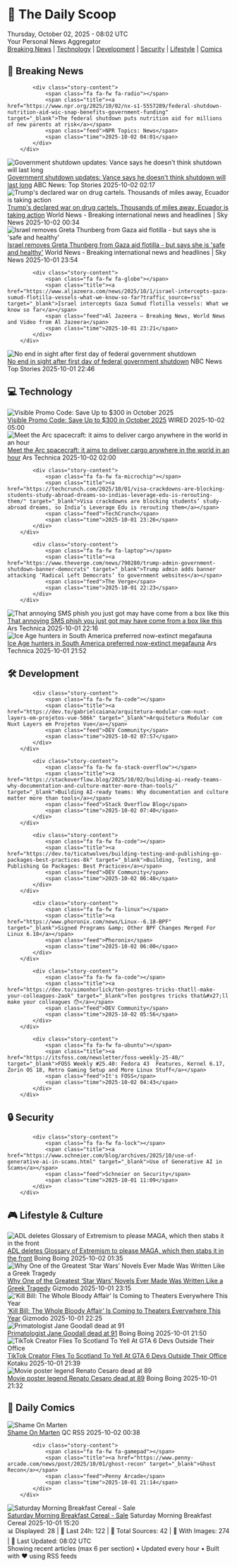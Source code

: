 <!-- Processing 54 RSS feeds at 2025-10-02 08:02:22 UTC -->
<!-- Processing: XKCD -->
<!-- Processing: Penny Arcade -->
<!-- Processing: Poorly Drawn Lines -->
<!-- Processing: Garfield -->
<!-- Processing: Dilbert -->
<!-- Processing: Girl Genius -->
<!-- Processing: CNN Top Stories -->
<!-- Processing: CNN Breaking News -->
<!-- Processing: BBC World News -->
<!-- Processing: NPR News -->
<!-- Processing: CBC News -->
<!-- Error processing https://rss.cbc.ca/lineup/topstories.xml: The read operation timed out -->
<!-- Processing: Reuters World News -->
<!-- Processing: Associated Press Breaking -->
<!-- Processing: ABC News Breaking -->
<!-- Processing: Ars Technica -->
<!-- Processing: O'Reilly Radar -->
<!-- Processing: WIRED -->
<!-- Processing: Lobsters Python -->
<!-- Processing: Dev.to -->
<!-- Processing: Phoronix Linux News -->
<!-- Processing: Linux.com -->
<!-- Processing: GitLab Blog -->
<!-- Processing: InfoQ -->
<!-- Processing: Martin Fowler -->
<!-- Processing: The Pragmatic Engineer -->
<!-- Processing: Gizmodo -->
<!-- Processing: Kotaku -->
<!-- Processing: Boing Boing -->
<!-- Processing: Krebs on Security -->
<!-- Generated 2 new posts out of 29 feeds processed -->
<div class="newspaper-header">
    <h1 class="newspaper-title">📰 The Daily Scoop</h1>
    <div class="newspaper-date">Thursday, October 02, 2025 - 08:02 UTC</div>
    <div class="newspaper-subtitle">Your Personal News Aggregator</div>
</div>

<div class="newspaper-nav">
    <a href="#breaking">Breaking News</a> |
    <a href="#tech">Technology</a> |
    <a href="#dev">Development</a> |
    <a href="#security">Security</a> |
    <a href="#lifestyle">Lifestyle</a> |
    <a href="#webcomics">Comics</a>
</div>

<div class="news-section breaking-news" id="breaking">
<h2 class="section-header">🚨 Breaking News</h2>
<div class="stories-container">
<div class="story">
            
            <div class="story-content">
                <span class="fa fa-fw fa-radio"></span>
                <span class="title"><a href="https://www.npr.org/2025/10/02/nx-s1-5557289/federal-shutdown-nutrition-aid-wic-snap-benefits-government-funding" target="_blank">The federal shutdown puts nutrition aid for millions of new parents at risk</a></span>
                <span class="feed">NPR Topics: News</span>
                <span class="time">2025-10-02 04:01</span>
            </div>
        </div>
<div class="story">
            <img src="https://s.abcnews.com/images/US/jd-vance-1-rt-gmh-251001_1759339864603_hpMain_4x3t_384.jpg" alt="Government shutdown updates: Vance says he doesn&#x27;t think shutdown will last long" class="story-image" loading="lazy" onerror="this.style.display='none'">
            <div class="story-content">
                <span class="fa fa-fw fa-tv"></span>
                <span class="title"><a href="https://abcnews.go.com/Politics/live-updates/trump-admin-live-updates/?id=126029955" target="_blank">Government shutdown updates: Vance says he doesn&#x27;t think shutdown will last long</a></span>
                <span class="feed">ABC News: Top Stories</span>
                <span class="time">2025-10-02 02:17</span>
            </div>
        </div>
<div class="story">
            <img src="https://e3.365dm.com/25/10/1920x1080/skynews-haul-drugs_7038137.jpg?20251001130608" alt="Trump&#x27;s declared war on drug cartels. Thousands of miles away, Ecuador is taking action" class="story-image" loading="lazy" onerror="this.style.display='none'">
            <div class="story-content">
                <span class="fa fa-fw fa-satellite"></span>
                <span class="title"><a href="https://news.sky.com/story/this-is-what-trumps-war-on-drug-cartels-looks-like-13442140" target="_blank">Trump&#x27;s declared war on drug cartels. Thousands of miles away, Ecuador is taking action</a></span>
                <span class="feed">World News - Breaking international news and headlines | Sky News</span>
                <span class="time">2025-10-02 00:34</span>
            </div>
        </div>
<div class="story">
            <img src="https://e3.365dm.com/25/10/1920x1080/skynews-greta-thunberg-gaza_7038661.jpg?20251002010230" alt="Israel removes Greta Thunberg from Gaza aid flotilla - but says she is &#x27;safe and healthy&#x27;" class="story-image" loading="lazy" onerror="this.style.display='none'">
            <div class="story-content">
                <span class="fa fa-fw fa-satellite"></span>
                <span class="title"><a href="https://news.sky.com/story/israel-removes-greta-thunberg-from-gaza-aid-flotilla-but-says-she-is-safe-and-healthy-13442505" target="_blank">Israel removes Greta Thunberg from Gaza aid flotilla - but says she is &#x27;safe and healthy&#x27;</a></span>
                <span class="feed">World News - Breaking international news and headlines | Sky News</span>
                <span class="time">2025-10-01 23:54</span>
            </div>
        </div>
<div class="story">
            
            <div class="story-content">
                <span class="fa fa-fw fa-globe"></span>
                <span class="title"><a href="https://www.aljazeera.com/news/2025/10/1/israel-intercepts-gaza-sumud-flotilla-vessels-what-we-know-so-far?traffic_source=rss" target="_blank">Israel intercepts Gaza Sumud flotilla vessels: What we know so far</a></span>
                <span class="feed">Al Jazeera – Breaking News, World News and Video from Al Jazeera</span>
                <span class="time">2025-10-01 23:21</span>
            </div>
        </div>
<div class="story">
            <img src="https://media-cldnry.s-nbcnews.com/image/upload/t_fit_1500w/mpx/2704722219/2025_10/1759358756820_nn_nobles_shutdown_251001_1920x1080-mbxziw.jpg" alt="No end in sight after first day of federal government shutdown" class="story-image" loading="lazy" onerror="this.style.display='none'">
            <div class="story-content">
                <span class="fa fa-fw fa-broadcast-tower"></span>
                <span class="title"><a href="https://www.nbcnews.com/nightly-news/video/no-end-in-sight-after-first-day-of-federal-government-shutdown-248879174002" target="_blank">No end in sight after first day of federal government shutdown</a></span>
                <span class="feed">NBC News Top Stories</span>
                <span class="time">2025-10-01 22:46</span>
            </div>
        </div>
</div>
</div>
<div class="news-section tech-news" id="tech">
<h2 class="section-header">💻 Technology</h2>
<div class="stories-container">
<div class="story">
            <img src="https://media.wired.com/photos/66ea0770a11625d8759598b4/master/pass/WIRED-Coupons-8.jpg" alt="Visible Promo Code: Save Up to $300 in October 2025" class="story-image" loading="lazy" onerror="this.style.display='none'">
            <div class="story-content">
                <span class="fa fa-fw fa-bolt"></span>
                <span class="title"><a href="https://www.wired.com/story/visible-promo-code/" target="_blank">Visible Promo Code: Save Up to $300 in October 2025</a></span>
                <span class="feed">WIRED</span>
                <span class="time">2025-10-02 05:00</span>
            </div>
        </div>
<div class="story">
            <img src="https://cdn.arstechnica.net/wp-content/uploads/2025/10/Arc-On-Orbit-1-500x500.jpg" alt="Meet the Arc spacecraft: it aims to deliver cargo anywhere in the world in an hour" class="story-image" loading="lazy" onerror="this.style.display='none'">
            <div class="story-content">
                <span class="fa fa-fw fa-cog"></span>
                <span class="title"><a href="https://arstechnica.com/space/2025/10/meet-the-arc-spacecraft-it-aims-to-deliver-cargo-anywhere-in-the-world-in-an-hour/" target="_blank">Meet the Arc spacecraft: it aims to deliver cargo anywhere in the world in an hour</a></span>
                <span class="feed">Ars Technica</span>
                <span class="time">2025-10-02 02:00</span>
            </div>
        </div>
<div class="story">
            
            <div class="story-content">
                <span class="fa fa-fw fa-microchip"></span>
                <span class="title"><a href="https://techcrunch.com/2025/10/01/visa-crackdowns-are-blocking-students-study-abroad-dreams-so-indias-leverage-edu-is-rerouting-them/" target="_blank">Visa crackdowns are blocking students’ study-abroad dreams, so India’s Leverage Edu is rerouting them</a></span>
                <span class="feed">TechCrunch</span>
                <span class="time">2025-10-01 23:26</span>
            </div>
        </div>
<div class="story">
            
            <div class="story-content">
                <span class="fa fa-fw fa-laptop"></span>
                <span class="title"><a href="https://www.theverge.com/news/790280/trump-admin-government-shutdown-banner-democrats" target="_blank">Trump admin adds banner attacking ‘Radical Left Democrats’ to government websites</a></span>
                <span class="feed">The Verge</span>
                <span class="time">2025-10-01 22:23</span>
            </div>
        </div>
<div class="story">
            <img src="https://cdn.arstechnica.net/wp-content/uploads/2025/10/UR35-500x500.jpg" alt="That annoying SMS phish you just got may have come from a box like this" class="story-image" loading="lazy" onerror="this.style.display='none'">
            <div class="story-content">
                <span class="fa fa-fw fa-cog"></span>
                <span class="title"><a href="https://arstechnica.com/security/2025/10/that-annoying-sms-phish-you-just-got-may-have-come-from-a-box-like-this/" target="_blank">That annoying SMS phish you just got may have come from a box like this</a></span>
                <span class="feed">Ars Technica</span>
                <span class="time">2025-10-01 22:16</span>
            </div>
        </div>
<div class="story">
            <img src="https://cdn.arstechnica.net/wp-content/uploads/2015/04/ground_sloth_paul_cooper_houston_museum-500x500.jpg" alt="Ice Age hunters in South America preferred now-extinct megafauna" class="story-image" loading="lazy" onerror="this.style.display='none'">
            <div class="story-content">
                <span class="fa fa-fw fa-cog"></span>
                <span class="title"><a href="https://arstechnica.com/science/2025/10/ice-age-hunters-in-south-america-preferred-now-extinct-megafauna/" target="_blank">Ice Age hunters in South America preferred now-extinct megafauna</a></span>
                <span class="feed">Ars Technica</span>
                <span class="time">2025-10-01 21:52</span>
            </div>
        </div>
</div>
</div>
<div class="news-section dev-news" id="dev">
<h2 class="section-header">🛠️ Development</h2>
<div class="stories-container">
<div class="story">
            
            <div class="story-content">
                <span class="fa fa-fw fa-code"></span>
                <span class="title"><a href="https://dev.to/gabrielcaiana/arquitetura-modular-com-nuxt-layers-em-projetos-vue-586k" target="_blank">Arquitetura Modular com Nuxt Layers em Projetos Vue</a></span>
                <span class="feed">DEV Community</span>
                <span class="time">2025-10-02 07:57</span>
            </div>
        </div>
<div class="story">
            
            <div class="story-content">
                <span class="fa fa-fw fa-stack-overflow"></span>
                <span class="title"><a href="https://stackoverflow.blog/2025/10/02/building-ai-ready-teams-why-documentation-and-culture-matter-more-than-tools/" target="_blank">Building AI-ready teams: Why documentation and culture matter more than tools</a></span>
                <span class="feed">Stack Overflow Blog</span>
                <span class="time">2025-10-02 07:40</span>
            </div>
        </div>
<div class="story">
            
            <div class="story-content">
                <span class="fa fa-fw fa-code"></span>
                <span class="title"><a href="https://dev.to/ticatwolves/building-testing-and-publishing-go-packages-best-practices-8k" target="_blank">Building, Testing, and Publishing Go Packages: Best Practices</a></span>
                <span class="feed">DEV Community</span>
                <span class="time">2025-10-02 06:48</span>
            </div>
        </div>
<div class="story">
            
            <div class="story-content">
                <span class="fa fa-fw fa-linux"></span>
                <span class="title"><a href="https://www.phoronix.com/news/Linux--6.18-BPF" target="_blank">Signed Programs &amp; Other BPF Changes Merged For Linux 6.18</a></span>
                <span class="feed">Phoronix</span>
                <span class="time">2025-10-02 06:00</span>
            </div>
        </div>
<div class="story">
            
            <div class="story-content">
                <span class="fa fa-fw fa-code"></span>
                <span class="title"><a href="https://dev.to/simonhorlick/ten-postgres-tricks-thatll-make-your-colleagues-2aok" target="_blank">Ten postgres tricks that&#x27;ll make your colleagues 😯</a></span>
                <span class="feed">DEV Community</span>
                <span class="time">2025-10-02 05:56</span>
            </div>
        </div>
<div class="story">
            
            <div class="story-content">
                <span class="fa fa-fw fa-ubuntu"></span>
                <span class="title"><a href="https://itsfoss.com/newsletter/foss-weekly-25-40/" target="_blank">FOSS Weekly #25.40: Fedora 43  Features, Kernel 6.17, Zorin OS 18, Retro Gaming Setup and More Linux Stuff</a></span>
                <span class="feed">It's FOSS</span>
                <span class="time">2025-10-02 04:43</span>
            </div>
        </div>
</div>
</div>
<div class="news-section security-news" id="security">
<h2 class="section-header">🔒 Security</h2>
<div class="stories-container">
<div class="story">
            
            <div class="story-content">
                <span class="fa fa-fw fa-lock"></span>
                <span class="title"><a href="https://www.schneier.com/blog/archives/2025/10/use-of-generative-ai-in-scams.html" target="_blank">Use of Generative AI in Scams</a></span>
                <span class="feed">Schneier on Security</span>
                <span class="time">2025-10-01 11:09</span>
            </div>
        </div>
</div>
</div>
<div class="news-section lifestyle-news" id="lifestyle">
<h2 class="section-header">🎮 Lifestyle & Culture</h2>
<div class="stories-container">
<div class="story">
            <img src="https://i0.wp.com/boingboing.net/wp-content/uploads/2025/10/adl.jpg?fit=1648%2C1028&amp;quality=60&amp;ssl=1" alt="ADL deletes Glossary of Extremism to please MAGA, which then stabs it in the front" class="story-image" loading="lazy" onerror="this.style.display='none'">
            <div class="story-content">
                <span class="fa fa-fw fa-arrow-right"></span>
                <span class="title"><a href="https://boingboing.net/2025/10/01/adl-deletes-glossary-of-extremism-to-please-maga-which-then-stabs-it-in-the-front.html" target="_blank">ADL deletes Glossary of Extremism to please MAGA, which then stabs it in the front</a></span>
                <span class="feed">Boing Boing</span>
                <span class="time">2025-10-02 01:35</span>
            </div>
        </div>
<div class="story">
            <img src="https://gizmodo.com/app/uploads/2025/10/Revenge-of-the-Sith-Lucasfilm-1280x853.jpg" alt="Why One of the Greatest ‘Star Wars’ Novels Ever Made Was Written Like a Greek Tragedy" class="story-image" loading="lazy" onerror="this.style.display='none'">
            <div class="story-content">
                <span class="fa fa-fw fa-computer"></span>
                <span class="title"><a href="https://gizmodo.com/why-one-of-the-greatest-star-wars-novels-ever-made-was-written-like-a-greek-tragedy-2000666507" target="_blank">Why One of the Greatest ‘Star Wars’ Novels Ever Made Was Written Like a Greek Tragedy</a></span>
                <span class="feed">Gizmodo</span>
                <span class="time">2025-10-01 23:15</span>
            </div>
        </div>
<div class="story">
            <img src="https://gizmodo.com/app/uploads/2025/10/Kill-Bill-Uma-Thurman-1280x853.jpg" alt="‘Kill Bill: The Whole Bloody Affair’ Is Coming to Theaters Everywhere This Year" class="story-image" loading="lazy" onerror="this.style.display='none'">
            <div class="story-content">
                <span class="fa fa-fw fa-computer"></span>
                <span class="title"><a href="https://gizmodo.com/kill-bill-the-whole-bloody-affair-release-date-2000666510" target="_blank">‘Kill Bill: The Whole Bloody Affair’ Is Coming to Theaters Everywhere This Year</a></span>
                <span class="feed">Gizmodo</span>
                <span class="time">2025-10-01 22:25</span>
            </div>
        </div>
<div class="story">
            <img src="https://i0.wp.com/boingboing.net/wp-content/uploads/2025/10/shutterstock_2364350221.jpg?fit=1000%2C667&amp;quality=60&amp;ssl=1" alt="Primatologist Jane Goodall dead at 91" class="story-image" loading="lazy" onerror="this.style.display='none'">
            <div class="story-content">
                <span class="fa fa-fw fa-arrow-right"></span>
                <span class="title"><a href="https://boingboing.net/2025/10/01/primatologist-jane-goodall-dead-at-91.html" target="_blank">Primatologist Jane Goodall dead at 91</a></span>
                <span class="feed">Boing Boing</span>
                <span class="time">2025-10-01 21:50</span>
            </div>
        </div>
<div class="story">
            <img src="https://kotaku.com/app/uploads/2025/10/gta-dev-harassment.jpg" alt="TikTok Creator Flies To Scotland To Yell At GTA 6 Devs Outside Their Office" class="story-image" loading="lazy" onerror="this.style.display='none'">
            <div class="story-content">
                <span class="fa fa-fw fa-gamepad"></span>
                <span class="title"><a href="https://kotaku.com/tiktok-creator-flies-to-scotland-to-yell-at-gta-6-devs-outside-their-office-2000630715" target="_blank">TikTok Creator Flies To Scotland To Yell At GTA 6 Devs Outside Their Office</a></span>
                <span class="feed">Kotaku</span>
                <span class="time">2025-10-01 21:39</span>
            </div>
        </div>
<div class="story">
            <img src="https://i0.wp.com/boingboing.net/wp-content/uploads/2025/10/renato.jpg?fit=1600%2C1000&amp;quality=60&amp;ssl=1" alt="Movie poster legend Renato Cesaro dead at 89" class="story-image" loading="lazy" onerror="this.style.display='none'">
            <div class="story-content">
                <span class="fa fa-fw fa-arrow-right"></span>
                <span class="title"><a href="https://boingboing.net/2025/10/01/movie-poster-legend-renato-cesaro-dead-at-89.html" target="_blank">Movie poster legend Renato Cesaro dead at 89</a></span>
                <span class="feed">Boing Boing</span>
                <span class="time">2025-10-01 21:32</span>
            </div>
        </div>
</div>
</div>
<div class="news-section webcomics-section" id="webcomics">
<h2 class="section-header">🎨 Daily Comics</h2>
<div class="stories-container">
<div class="story">
            <img src="http://www.questionablecontent.net/comics/5670.png" alt="Shame On Marten" class="story-image" loading="lazy" onerror="this.style.display='none'">
            <div class="story-content">
                <span class="fa fa-fw fa-music"></span>
                <span class="title"><a href="http://questionablecontent.net/view.php?comic=5670" target="_blank">Shame On Marten</a></span>
                <span class="feed">QC RSS</span>
                <span class="time">2025-10-02 00:38</span>
            </div>
        </div>
<div class="story">
            
            <div class="story-content">
                <span class="fa fa-fw fa-gamepad"></span>
                <span class="title"><a href="https://www.penny-arcade.com/news/post/2025/10/01/ghost-recon" target="_blank">Ghost Recon</a></span>
                <span class="feed">Penny Arcade</span>
                <span class="time">2025-10-01 21:14</span>
            </div>
        </div>
<div class="story">
            <img src="https://www.smbc-comics.com/comics/1758853017-20251001.png" alt="Saturday Morning Breakfast Cereal - Sale" class="story-image" loading="lazy" onerror="this.style.display='none'">
            <div class="story-content">
                <span class="fa fa-fw fa-smile"></span>
                <span class="title"><a href="https://www.smbc-comics.com/comic/sale-2" target="_blank">Saturday Morning Breakfast Cereal - Sale</a></span>
                <span class="feed">Saturday Morning Breakfast Cereal</span>
                <span class="time">2025-10-01 15:20</span>
            </div>
        </div>
</div>
</div>

<div class="newspaper-footer">
    <div class="stats">
        📊 Displayed: 28 | 📅 Last 24h: 122 | 📡 Total Sources: 42 | 📸 With Images: 274 |
        🔄 Last Updated: 08:02 UTC
    </div>
    <div class="footer-note">
        Showing recent articles (max 6 per section) • Updated every hour • Built with ❤️ using RSS feeds
    </div>
</div>
